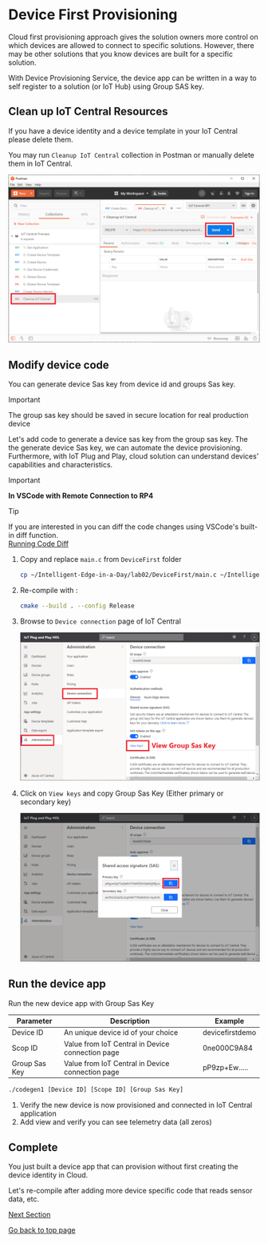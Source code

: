 # Device First Provisioning

Cloud first provisioning approach gives the solution owners more control on which devices are allowed to connect to specific solutions.
However, there may be other solutions that you know devices are built for a specific solution.

With Device Provisioning Service, the device app can be written in a way to self register to a solution (or IoT Hub) using Group SAS key.

## Clean up IoT Central Resources

If you have a device identity and a device template in your IoT Central please delete them.

You may run `Cleanup IoT Central` collection in Postman or manually delete them in IoT Central.

![postman-08](media/postman-08.png)

## Modify device code

You can generate device Sas key from device id and groups Sas key.  

> [!IMPORTANT]  
> The group sas key should be saved in secure location for real production device

Let's add code to generate a device sas key from the group sas key.  The the generate device Sas key, we can automate the device provisioning.
Furthermore, with IoT Plug and Play, cloud solution can understand devices' capabilities and characteristics.

> [!IMPORTANT]  
> **In VSCode with Remote Connection to RP4**

> [!TIP]  
> If you are interested in you can diff the code changes using VSCode's built-in diff function.  
> [Running Code Diff](https://github.com/awaregroup/Intelligent-Edge-in-a-Day/blob/iotpnp-daisuke/lab02/media/code-diff.mp4)

1. Copy and replace `main.c` from `DeviceFirst` folder  

    ```bash
    cp ~/Intelligent-Edge-in-a-Day/lab02/DeviceFirst/main.c ~/Intelligent-Edge-in-a-Day/codegen1
    ```

1. Re-compile with :  

    ```bash
    cmake --build . --config Release
    ```

1. Browse to `Device connection` page of IoT Central  

    ![iotc-32](media/iotc-32.png)

1. Click on `View keys` and copy Group Sas Key (Either primary or secondary key)  

    ![iotc-33](media/iotc-33.png)


## Run the device app

Run the new device app with Group Sas Key

|Parameter     | Description  | Example  |
|--------------|---------|---------|
|Device ID     | An unique device id of your choice                | devicefirstdemo    |
|Scop ID       | Value from IoT Central in Device connection page  | 0ne000C9A84        |
|Group Sas Key | Value from IoT Central in Device connection page  | pP9zp+Ew.....      |

```bash
./codegen1 [Device ID] [Scope ID] [Group Sas Key]
```

1. Verify the new device is now provisioned and connected in IoT Central application
1. Add view and verify you can see telemetry data (all zeros)

## Complete

You just built a device app that can provision without first creating the device identity in Cloud.

Let's re-compile after adding more device specific code that reads sensor data, etc.

[Next Section](IoT-PnP-DeviceSpecificCode.md)

[Go back to top page](readme.md)
